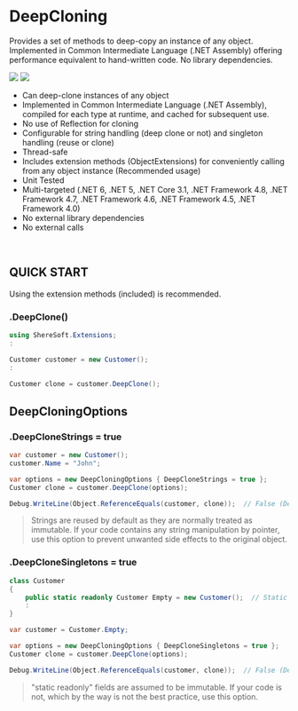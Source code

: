 # DeepCloning
Provides a set of methods to deep-copy an instance of any object. Implemented in Common Intermediate Language (.NET Assembly) offering performance equivalent to hand-written code. No library dependencies.

[![](https://img.shields.io/nuget/v/ShereSoft.DeepCloning.svg)](https://www.nuget.org/packages/ShereSoft.DeepCloning/)
[![](https://img.shields.io/nuget/dt/ShereSoft.DeepCloning)](https://www.nuget.org/packages/ShereSoft.DeepCloning/)

* Can deep-clone instances of any object
* Implemented in Common Intermediate Language (.NET Assembly), compiled for each type at runtime, and cached for subsequent use. 
* No use of Reflection for cloning
* Configurable for string handling (deep clone or not) and singleton handling (reuse or clone)
* Thread-safe
* Includes extension methods (ObjectExtensions) for conveniently calling from any object instance (Recommended usage)
* Unit Tested
* Multi-targeted (.NET 6, .NET 5, .NET Core 3.1, .NET Framework 4.8, .NET Framework 4.7, .NET Framework 4.6, .NET Framework 4.5, .NET Framework 4.0)
* No external library dependencies
* No external calls
<br />

## QUICK START
Using the extension methods (included) is recommended.

### .DeepClone()
``` csharp
using ShereSoft.Extensions;
:

Customer customer = new Customer();
:

Customer clone = customer.DeepClone();
```

## DeepCloningOptions 

### .DeepCloneStrings = true
``` csharp
var customer = new Customer();
customer.Name = "John";

var options = new DeepCloningOptions { DeepCloneStrings = true };
Customer clone = customer.DeepClone(options);

Debug.WriteLine(Object.ReferenceEquals(customer, clone));  // False (Default is reuse, NOT deep copy)
```
> Strings are reused by default as they are normally treated as immutable. If your code contains any string manipulation by pointer, use this option to prevent unwanted side effects to the original object.

### .DeepCloneSingletons = true
``` csharp
class Customer
{
    public static readonly Customer Empty = new Customer();  // Static readonly fields as singletons
    :
}

var customer = Customer.Empty;

var options = new DeepCloningOptions { DeepCloneSingletons = true };
Customer clone = customer.DeepClone(options);

Debug.WriteLine(Object.ReferenceEquals(customer, clone));  // False (Default is reuse, NOT deep copy)
```
> "static readonly" fields are assumed to be immutable. If your code is not, which by the way is not the best practice, use this option.
> 
